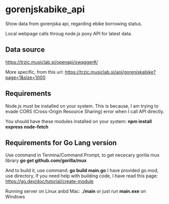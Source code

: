 # gorenjskabike_api
Show data from gorenjska api, regarding ebike borrowing status.

Local webpage calls throug node.js poxy API for latest data.

## Data source
https://trzic.musiclab.si/openapi/swagger#/

More specific, from this url:
https://trzic.musiclab.si/api/gorenjskabike?page=1&size=1000

## Requirements
Node.js must be installed on your system. This is because, I am trying to evade CORS (Cross-Origin Resource Sharing) error when I call API directly.

You should have these modules installed on your system:
**npm install express node-fetch**

## Requirements for Go Lang version
Use command in Termina/Command Prompt, to get nececary gorilla mux library
**go get github.com/gorilla/mux**

And to build it, use command: **go build main.go**
I have provided go.mod, use directory, If you need help with building code, I have read this page:
https://go.dev/doc/tutorial/create-module

Running server on Linux anbd Mac: **./main** or just run **main.exe** on Windows




